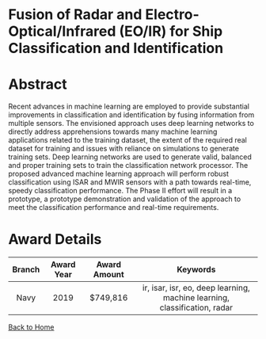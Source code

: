
Fusion of Radar and Electro-Optical/Infrared (EO/IR) for Ship Classification and Identification
===============================================================================================

# Abstract


Recent advances in machine learning are employed to provide substantial improvements in classification and identification by fusing information from multiple sensors. The envisioned approach uses deep learning networks to directly address apprehensions towards many machine learning applications related to the training dataset, the extent of the required real dataset for training and issues with reliance on simulations to generate training sets. Deep learning networks are used to generate valid, balanced and proper training sets to train the classification network processor. The proposed advanced machine learning approach will perform robust classification using ISAR and MWIR sensors with a path towards real-time, speedy classification performance. The Phase II effort will result in a prototype, a prototype demonstration and validation of the approach to meet the classification performance and real-time requirements.  

# Award Details

|Branch|Award Year|Award Amount|Keywords|
| :---: | :---: | :---: | :---: |
|Navy|2019|$749,816|ir, isar, isr, eo, deep learning, machine learning, classification, radar|
  
  


[Back to Home](https://github.com/chrischow/dod_sbir_awards/JH/#1951)